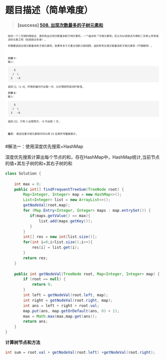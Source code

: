 #  **题目描述（简单难度）**

> **[success] [508. 出现次数最多的子树元素和](https://leetcode-cn.com/problems/most-frequent-subtree-sum/)**

![](https://github.com/gaohueric/blogpicture/raw/master/%E6%88%AA%E5%B1%8F2021-05-12%2015.00.58.png)

#解法一：使用深度优先搜索+HashMap


深度优先搜索计算出每个节点的和，存在HashMap中，HashMap统计,当前节点的值+其左子树的和+其右子树的和

```java
class Solution {

    int max = 0;
    public int[] findFrequentTreeSum(TreeNode root) {
        Map<Integer, Integer> map = new HashMap<>();
        List<Integer> list = new ArrayList<>();
        getNodeVal(root,map);
        for (Map.Entry<Integer, Integer> maps : map.entrySet()) {
           if(maps.getValue() == max){
               list.add(maps.getKey());
           }
        }
        int[] res = new int[list.size()];
        for(int i=0;i<list.size();i++){
            res[i] = list.get(i);
        }
        return res;
    }

    public int getNodeVal(TreeNode root, Map<Integer, Integer> map) {
        if (root == null) {
            return 0;
        }
        int left = getNodeVal(root.left, map);
        int right = getNodeVal(root.right, map);
        int ans = left + right + root.val;
        map.put(ans, map.getOrDefault(ans, 0) + 1);
        max = Math.max(max,map.get(ans));
        return ans;
    }
}
```

**计算树节点和方法**

```java
int sum = root.val + getNodeVal(root.left) +getNodeVal(root.right);

```


